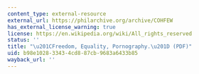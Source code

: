 ```yaml
---
content_type: external-resource
external_url: https://philarchive.org/archive/COHFEW
has_external_license_warning: true
license: https://en.wikipedia.org/wiki/All_rights_reserved
status: ''
title: "\u201CFreedom, Equality, Pornography.\u201D (PDF)"
uid: b98e1028-3343-4cd8-87cb-9683a6433b85
wayback_url: ''
---
```

